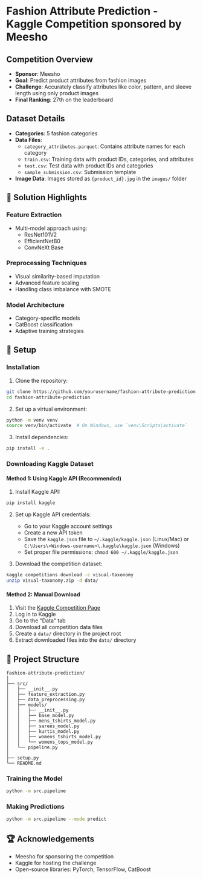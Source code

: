 # Fashion Attribute Prediction - Kaggle Competition sponsored by Meesho 

## Competition Overview
- **Sponsor**: Meesho
- **Goal**: Predict product attributes from fashion images
- **Challenge**: Accurately classify attributes like color, pattern, and sleeve length using only product images
- **Final Ranking**: 27th on the leaderboard

## Dataset Details
- **Categories**: 5 fashion categories
- **Data Files**:
  - `category_attributes.parquet`: Contains attribute names for each category
  - `train.csv`: Training data with product IDs, categories, and attributes
  - `test.csv`: Test data with product IDs and categories
  - `sample_submission.csv`: Submission template
- **Image Data**: Images stored as `{product_id}.jpg` in the `images/` folder

## 🚀 Solution Highlights

### Feature Extraction
- Multi-model approach using:
  - ResNet101V2
  - EfficientNetB0
  - ConvNeXt Base

### Preprocessing Techniques
- Visual similarity-based imputation
- Advanced feature scaling
- Handling class imbalance with SMOTE

### Model Architecture
- Category-specific models
- CatBoost classification
- Adaptive training strategies

## 🔧 Setup

### Installation

1. Clone the repository:
```bash
git clone https://github.com/yourusername/fashion-attribute-prediction.git
cd fashion-attribute-prediction
```

2. Set up a virtual environment:
```bash
python -m venv venv
source venv/bin/activate  # On Windows, use `venv\Scripts\activate`
```

3. Install dependencies:
```bash
pip install -e .
```

### Downloading Kaggle Dataset

#### Method 1: Using Kaggle API (Recommended)

1. Install Kaggle API:
```bash
pip install kaggle
```

2. Set up Kaggle API credentials:
   - Go to your Kaggle account settings
   - Create a new API token
   - Save the `kaggle.json` file to `~/.kaggle/kaggle.json` (Linux/Mac) or `C:\Users\<Windows-username>\.kaggle\kaggle.json` (Windows)
   - Set proper file permissions: `chmod 600 ~/.kaggle/kaggle.json`

3. Download the competition dataset:
```bash
kaggle competitions download -c visual-taxonomy
unzip visual-taxonomy.zip -d data/
```

#### Method 2: Manual Download

1. Visit the [Kaggle Competition Page](https://www.kaggle.com/competitions/visual-taxonomy/)
2. Log in to Kaggle
3. Go to the "Data" tab
4. Download all competition data files
5. Create a `data/` directory in the project root
6. Extract downloaded files into the `data/` directory

## 🧠 Project Structure
```
fashion-attribute-prediction/
│
├── src/
│   ├── __init__.py
│   ├── feature_extraction.py
│   ├── data_preprocessing.py
│   ├── models/
│   │   ├── __init__.py
│   │   ├── base_model.py
│   │   ├── mens_tshirts_model.py
│   │   ├── sarees_model.py
│   │   ├── kurtis_model.py
│   │   ├── womens_tshirts_model.py
│   │   └── womens_tops_model.py
│   └── pipeline.py
│
├── setup.py
└── README.md
```

### Training the Model

```bash
python -m src.pipeline
```

### Making Predictions

```bash
python -m src.pipeline --mode predict
```

## 🏆 Acknowledgements
- Meesho for sponsoring the competition
- Kaggle for hosting the challenge
- Open-source libraries: PyTorch, TensorFlow, CatBoost
